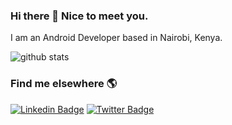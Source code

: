 ### Hi there 👋 Nice to meet you.

I am an Android Developer based in Nairobi, Kenya.

![github stats](https://github-readme-stats.vercel.app/api?username=ronnieotieno&show_icons=true&count_private=true&line_height=33)

### Find me elsewhere 🌎

[![Linkedin Badge](https://img.shields.io/badge/-LinkedIn-blue?style=flat-square&logo=Linkedin&logoColor=white&link=https://www.linkedin.com/in/ronnie-otieno/)](https://www.linkedin.com/in/ronnie-otieno/)  [![Twitter Badge](https://img.shields.io/badge/-Twitter-1ca0f1?style=flat-square&labelColor=1ca0f1&logo=twitter&logoColor=white&link=https://twitter.com/_diogorodrigues)](https://twitter.com/ronnieonly)
